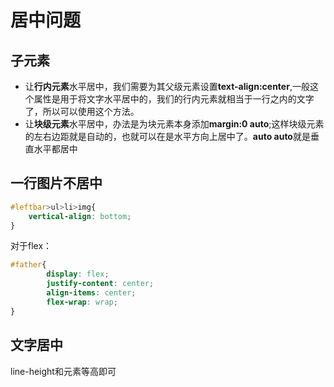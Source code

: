 # 居中问题

## 子元素
* 让**行内元素**水平居中，我们需要为其父级元素设置**text-align:center**,一般这个属性是用于将文字水平居中的，我们的行内元素就相当于一行之内的文字了，所以可以使用这个方法。
* 让**块级元素**水平居中，办法是为块元素本身添加**margin:0 auto**;这样块级元素的左右边距就是自动的，也就可以在是水平方向上居中了。**auto auto**就是垂直水平都居中

##  一行图片不居中
```css
#leftbar>ul>li>img{
	vertical-align: bottom;
}
```

对于flex：
```css
#father{
        display: flex;
        justify-content: center;
        align-items: center;
        flex-wrap: wrap;
}
```

## 文字居中
line-height和元素等高即可